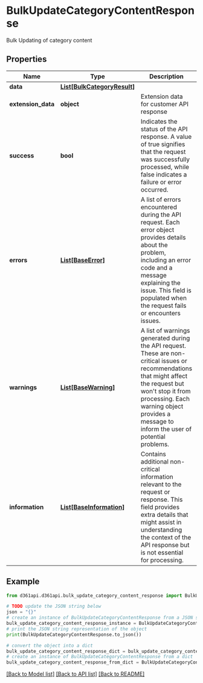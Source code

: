# BulkUpdateCategoryContentResponse

Bulk Updating of category content

## Properties

Name | Type | Description | Notes
------------ | ------------- | ------------- | -------------
**data** | [**List[BulkCategoryResult]**](BulkCategoryResult.md) |  | [optional] 
**extension_data** | **object** | Extension data for customer API response | [optional] 
**success** | **bool** | Indicates the status of the API response. A value of true signifies that the request was successfully processed, while false indicates a failure or error occurred. | [optional] 
**errors** | [**List[BaseError]**](BaseError.md) | A list of errors encountered during the API request. Each error object provides details about the problem, including an error code and a message explaining the issue. This field is populated when the request fails or encounters issues. | [optional] 
**warnings** | [**List[BaseWarning]**](BaseWarning.md) | A list of warnings generated during the API request. These are non-critical issues or recommendations that might affect the request but won&#39;t stop it from processing. Each warning object provides a message to inform the user of potential problems. | [optional] 
**information** | [**List[BaseInformation]**](BaseInformation.md) | Contains additional non-critical information relevant to the request or response. This field provides extra details that might assist in understanding the context of the API response but is not essential for processing. | [optional] 

## Example

```python
from d361api.d361api.bulk_update_category_content_response import BulkUpdateCategoryContentResponse

# TODO update the JSON string below
json = "{}"
# create an instance of BulkUpdateCategoryContentResponse from a JSON string
bulk_update_category_content_response_instance = BulkUpdateCategoryContentResponse.from_json(json)
# print the JSON string representation of the object
print(BulkUpdateCategoryContentResponse.to_json())

# convert the object into a dict
bulk_update_category_content_response_dict = bulk_update_category_content_response_instance.to_dict()
# create an instance of BulkUpdateCategoryContentResponse from a dict
bulk_update_category_content_response_from_dict = BulkUpdateCategoryContentResponse.from_dict(bulk_update_category_content_response_dict)
```
[[Back to Model list]](../README.md#documentation-for-models) [[Back to API list]](../README.md#documentation-for-api-endpoints) [[Back to README]](../README.md)


